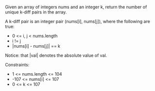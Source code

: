 Given an array of integers nums and an integer k, return the number of unique k-diff pairs in the array.

A k-diff pair is an integer pair (nums[i], nums[j]), where the following are true:

- 0 <= i, j < nums.length
- i != j
- |nums[i] - nums[j]| == k
  
Notice: that |val| denotes the absolute value of val.

Constraints:

- 1 <= nums.length <= 104
- -107 <= nums[i] <= 107
- 0 <= k <= 107
